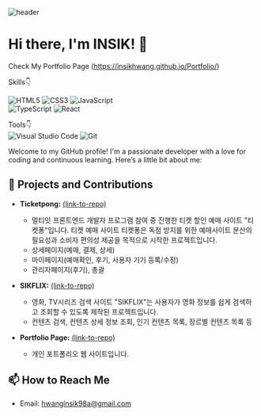 ![header](https://capsule-render.vercel.app/api?type=waving&color=auto&height=300&section=header&text=INSIK's%20Github!&fontSize=90&animation=fadeIn)

# Hi there, I'm INSIK! 👋

Check My Portfolio Page (https://insikhwang.github.io/Portfolio/)

Skills👇  
  
![HTML5](https://img.shields.io/badge/html5-%23E34F26.svg?style=for-the-badge&logo=html5&logoColor=white)
![CSS3](https://img.shields.io/badge/css3-%231572B6.svg?style=for-the-badge&logo=css3&logoColor=white)
![JavaScript](https://img.shields.io/badge/javascript-%23323330.svg?style=for-the-badge&logo=javascript&logoColor=%23F7DF1E)  
![TypeScript](https://img.shields.io/badge/typescript-%23007ACC.svg?style=for-the-badge&logo=typescript&logoColor=white)
![React](https://img.shields.io/badge/react-%2320232a.svg?style=for-the-badge&logo=react&logoColor=%2361DAFB)  

Tools👇  
![Visual Studio Code](https://img.shields.io/badge/Visual%20Studio%20Code-0078d7.svg?style=for-the-badge&logo=visual-studio-code&logoColor=white)
![Git](https://img.shields.io/badge/git-%23F05033.svg?style=for-the-badge&logo=git&logoColor=white)

Welcome to my GitHub profile! I'm a passionate developer with a love for coding and continuous learning. Here’s a little bit about me:

## 🔭 Projects and Contributions

- **Ticketpong:** [(link-to-repo)](https://github.com/Ticketpong)
  - 멀티잇 프론트엔드 개발자 프로그램 참여 중 진행한 티켓 할인 예매 사이트 "티켓퐁"입니다. 티켓 예매 사이트 티켓퐁은 독점 방지를 위한 예매사이트 분산의 필요성과 소비자 편의성 제공을 목적으로 시작한 프로젝트입니다.
  - 상세페이지(예매, 결제, 상세)
  - 마이페이지(예매확인, 후기, 사용자 기기 등록/수정)
  - 관리자페이지(후기), 총괄
    
- **SIKFLIX:** [(link-to-repo)](https://github.com/InSIkHwang/Sikflix)
  - 영화, TV시리즈 검색 사이트 "SIKFLIX"는 사용자가 영화 정보를 쉽게 검색하고 조회할 수 있도록 제작된 프로젝트입니다.
  - 컨텐츠 검색, 컨텐츠 상세 정보 조회, 인기 컨텐츠 목록, 장르별 컨텐츠 목록 등

- **Portfolio Page:** [(link-to-repo)](https://github.com/InSIkHwang/Portfolio)
  - 개인 포트폴리오 웹 사이트입니다.

## 📫 How to Reach Me

- Email: [hwanginsik98a@gmail.com](mailto:hwanginsik98a@gmail.com)
